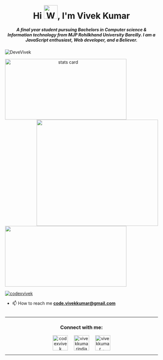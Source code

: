 <h1 align="center">Hi <img src="https://raw.githubusercontent.com/nixin72/nixin72/master/wave.gif" 
         alt="Waving hand animated gif"
         height="45"
         width="45" />, I'm Vivek Kumar</h1>
<h5 align="center">
A final year student pursuing Bachelors in Computer science & Information technology from MJP Rohilkhand University Bareilly. I am a JavaScript enthusiast, Web developer, and a Believer. 
</h5>
<p align="left"> <img src="https://komarev.com/ghpvc/?username=DeveVivek&label=Profile%20views&color=0e75b6&style=flat" alt="DeveVivek" /> </p>
<p>
<a align= "center" href="https://github.com/DeveVivek">
<img alt= "stats card" height="200px" width="400" src="https://github-readme-streak-stats.herokuapp.com/?user=DeveVivek&theme=radical">
<img align="right" height="350" width="400" src="https://cdn.dribbble.com/users/2238041/screenshots/4763918/working.gif" /> </a>
</p>
<img height="200px" width="400" src="https://github-readme-stats.vercel.app/api?username=DeveVivek&count_private=true&theme=radical&show_icons=true" />

<p align="left"> <a href="https://twitter.com/codexvivek" target="blank"><img src="https://img.shields.io/twitter/follow/codexvivek?logo=twitter&style=for-the-badge" alt="codexvivek" /></a> </p>

- 📫 How to reach me **code.vivekkumar@gmail.com**
<br><br>
<hr>

<h3 align="center">Connect with me:</h3>
<p align="center">
<a href="https://twitter.com/codexvivek" target="blank"><img align="center" src="https://img.icons8.com/cute-clipart/64/000000/twitter.png" alt="codexvivek" height="50" width="50" /></a> &nbsp;&nbsp;&nbsp;
<a href="https://www.linkedin.com/in/vivekkumarindia/" target="blank"><img align="center" src="https://img.icons8.com/cute-clipart/64/000000/linkedin.png" alt="vivekkumarindia" height="50" width="50" /></a>&nbsp;&nbsp;&nbsp;&nbsp;
<a href="https://instagram.com/vivekkumar_._" target="blank"><img align="center" src="https://img.icons8.com/cute-clipart/64/000000/instagram-new.png" alt="vivekkumar_._" height="50" width="50" /></a>
</p>

<hr>
